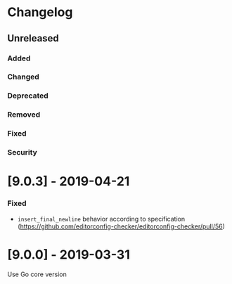 # Changelog

## Unreleased
### Added
### Changed
### Deprecated
### Removed
### Fixed
### Security


# [9.0.3] - 2019-04-21
### Fixed
* `insert_final_newline` behavior according to specification (https://github.com/editorconfig-checker/editorconfig-checker/pull/56)

# [9.0.0] - 2019-03-31
Use Go core version
